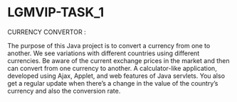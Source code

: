 # LGMVIP-TASK_1
CURRENCY CONVERTOR :

The purpose of this Java project is to convert a currency from one to another. We see variations with different countries using different currencies.
Be aware of the current exchange prices in the market and then can convert from one currency to another. A calculator-like application, developed using Ajax,
Applet, and web features of Java servlets. You also get a regular update when there’s a change in the value of the country’s currency and also the conversion rate. 
